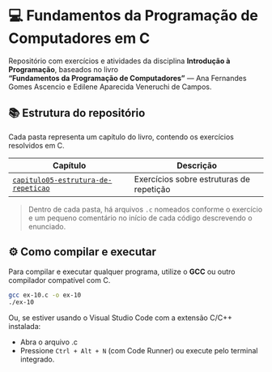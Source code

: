 # 💻 Fundamentos da Programação de Computadores em C

Repositório com exercícios e atividades da disciplina **Introdução à Programação**, baseados no livro  
**“Fundamentos da Programação de Computadores”** — Ana Fernandes Gomes Ascencio e Edilene Aparecida Veneruchi de Campos.

## 📚 Estrutura do repositório
Cada pasta representa um capítulo do livro, contendo os exercícios resolvidos em C.

| Capítulo | Descrição |
|----------|-----------|
| [`capitulo05-estrutura-de-repeticao`](https://github.com/mateus-f/fundamentos-programacao-c/tree/main/capitulo05-estrutura-de-repeticao) | Exercícios sobre estruturas de repetição |


> Dentro de cada pasta, há arquivos `.c` nomeados conforme o exercício e um pequeno comentário no início de cada código descrevendo o enunciado.

## ⚙️ Como compilar e executar

Para compilar e executar qualquer programa, utilize o **GCC** ou outro compilador compatível com C.

```bash
gcc ex-10.c -o ex-10
./ex-10
```

Ou, se estiver usando o Visual Studio Code com a extensão C/C++ instalada:

- Abra o arquivo .c
- Pressione `Ctrl + Alt + N` (com Code Runner) ou execute pelo terminal integrado.

